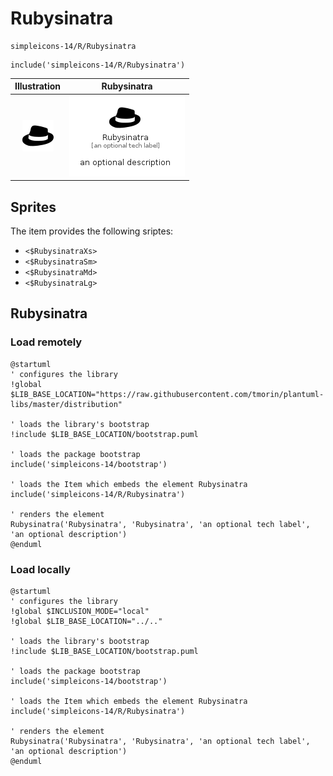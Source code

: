 # Rubysinatra


```text
simpleicons-14/R/Rubysinatra
```

```text
include('simpleicons-14/R/Rubysinatra')
```



| Illustration | Rubysinatra |
| :---: | :---: |
| ![illustration for Illustration](../../simpleicons-14/R/Rubysinatra.png) | ![illustration for Rubysinatra](../../simpleicons-14/R/Rubysinatra.Local.png) |



## Sprites
The item provides the following sriptes:

- `<$RubysinatraXs>`
- `<$RubysinatraSm>`
- `<$RubysinatraMd>`
- `<$RubysinatraLg>`





## Rubysinatra

### Load remotely
```plantuml
@startuml
' configures the library
!global $LIB_BASE_LOCATION="https://raw.githubusercontent.com/tmorin/plantuml-libs/master/distribution"

' loads the library's bootstrap
!include $LIB_BASE_LOCATION/bootstrap.puml

' loads the package bootstrap
include('simpleicons-14/bootstrap')

' loads the Item which embeds the element Rubysinatra
include('simpleicons-14/R/Rubysinatra')

' renders the element
Rubysinatra('Rubysinatra', 'Rubysinatra', 'an optional tech label', 'an optional description')
@enduml
```

### Load locally
```plantuml
@startuml
' configures the library
!global $INCLUSION_MODE="local"
!global $LIB_BASE_LOCATION="../.."

' loads the library's bootstrap
!include $LIB_BASE_LOCATION/bootstrap.puml

' loads the package bootstrap
include('simpleicons-14/bootstrap')

' loads the Item which embeds the element Rubysinatra
include('simpleicons-14/R/Rubysinatra')

' renders the element
Rubysinatra('Rubysinatra', 'Rubysinatra', 'an optional tech label', 'an optional description')
@enduml
```

